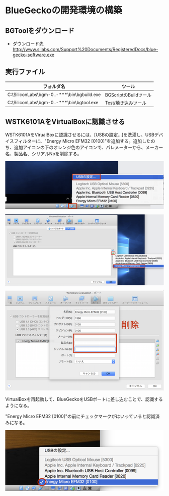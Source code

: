 # BlueGeckoの開発環境の構築

## BGToolをダウンロード

* ダウンロード先
http://www.silabs.com/Support%20Documents/RegisteredDocs/blue-gecko-software.exe

## 実行ファイル

| フォルダ名 | ツール |
| -- | -- |
| C:\SiliconLabs\bgm-0.*.*-***\bin\bgbuild.exe | BGScriptのBuildツール |
| C:\SiliconLabs\bgm-0.*.*-***\bin\bgtool.exe | Test/焼き込みツール |


## WSTK6101AをVirtualBoxに認識させる

WSTK6101AをVirualBoxに認識させるには、[USBの設定...]を洗濯し、USBデバイスフィルターに、"Energy Micro EFM32 [0100]"を追加する。追加したのち、追加アイコンの下のオレンジ色のアイコンで、パレメーターから、メーカー名、製品名、シリアルNoを削除する。

![](gecko001.png)

![](gecko002.png)

![](gecko003.png)

VirtualBoxを再起動して、BlueGeckoをUSBポートに差し込むことで、認識するようになる。

"Energy Micro EFM32 [0100]"の前にチェックマークがはいっていると認識済みになる。

![](gecko004.png)

